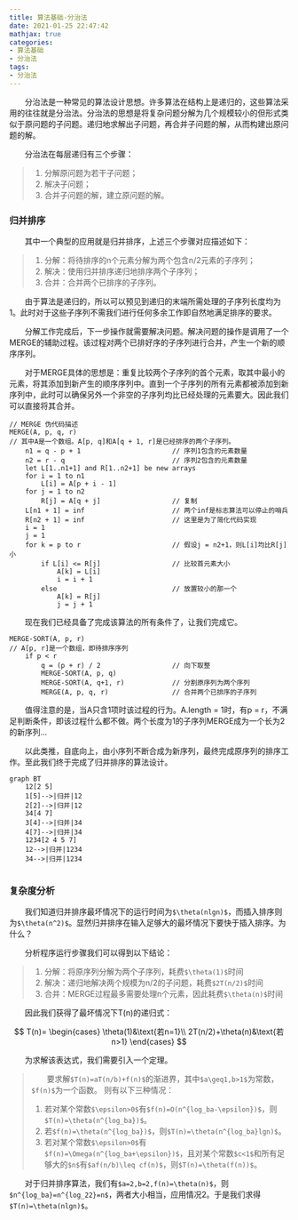 ```yaml
---
title: 算法基础-分治法
date: 2021-01-25 22:47:42
mathjax: true
categories:
- 算法基础
- 分治法
tags:
- 分治法
---
```


&emsp;&emsp;分治法是一种常见的算法设计思想。许多算法在结构上是递归的，这些算法采用的往往就是分治法。分治法的思想是将复杂问题分解为几个规模较小的但形式类似于原问题的子问题。递归地求解出子问题，再合并子问题的解，从而构建出原问题的解。

<!-- more -->

&emsp;&emsp;分治法在每层递归有三个步骤：

> 1. 分解原问题为若干子问题；
> 2. 解决子问题；
> 3. 合并子问题的解，建立原问题的解。

### 归并排序

&emsp;&emsp;其中一个典型的应用就是归并排序，上述三个步骤对应描述如下：

> 1. 分解：将待排序的n个元素分解为两个包含n/2元素的子序列；
> 2. 解决：使用归并排序递归地排序两个子序列；
> 3. 合并：合并两个已排序的子序列。

&emsp;&emsp;由于算法是递归的，所以可以预见到递归的末端所需处理的子序列长度均为1。此时对于这些子序列不需我们进行任何多余工作即自然地满足排序的要求。

&emsp;&emsp;分解工作完成后，下一步操作就需要解决问题。解决问题的操作是调用了一个MERGE的辅助过程。该过程对两个已排好序的子序列进行合并，产生一个新的顺序序列。

&emsp;&emsp;对于MERGE具体的思想是：重复比较两个子序列的首个元素，取其中最小的元素，将其添加到新产生的顺序序列中。直到一个子序列的所有元素都被添加到新序列中，此时可以确保另外一个非空的子序列均比已经处理的元素要大。因此我们可以直接将其合并。

```
// MERGE 伪代码描述
MERGE(A, p, q, r)
// 其中A是一个数组。A[p, q]和A[q + 1, r]是已经排序的两个子序列。
    n1 = q - p + 1                       // 序列1包含的元素数量
    n2 = r - q                           // 序列2包含的元素数量
    let L[1..n1+1] and R[1..n2+1] be new arrays
    for i = 1 to n1
        L[i] = A[p + i - 1]
    for j = 1 to n2
        R[j] = A[q + j]                  // 复制
    L[n1 + 1] = inf                      // 两个inf是标志算法可以停止的哨兵
    R[n2 + 1] = inf                      // 这里是为了简化代码实现
    i = 1
    j = 1
    for k = p to r                       // 假设j = n2+1，则L[i]均比R[j]小
        if L[i] <= R[j]                  // 比较首元素大小
            A[k] = L[i]
            i = i + 1
        else                             // 放置较小的那一个
            A[k] = R[j]
            j = j + 1
```

&emsp;&emsp;现在我们已经具备了完成该算法的所有条件了，让我们完成它。

```
MERGE-SORT(A, p, r)
// A[p, r]是一个数组，即待排序序列
    if p < r
        q = (p + r) / 2                  // 向下取整
        MERGE-SORT(A, p, q)
        MERGE-SORT(A, q+1, r)            // 分割原序列为两个序列
        MERGE(A, p, q, r)                // 合并两个已排序的子序列
```

&emsp;&emsp;值得注意的是，当A只含1项时该过程的行为。A.length = 1时，有p = r，不满足判断条件，即该过程什么都不做。两个长度为1的子序列MERGE成为一个长为2的新序列...

&emsp;&emsp;以此类推，自底向上，由小序列不断合成为新序列，最终完成原序列的排序工作。至此我们终于完成了归并排序的算法设计。

```mermaid
graph BT
    12[2 5]
    1[5]-->|归并|12
    2[2]-->|归并|12
    34[4 7]
    3[4]-->|归并|34
    4[7]-->|归并|34
    1234[2 4 5 7]
    12-->|归并|1234
    34-->|归并|1234
    
```

### 复杂度分析

&emsp;&emsp;我们知道归并排序最坏情况下的运行时间为`$\theta(nlgn)$`，而插入排序则为`$\theta(n^2)$`。显然归并排序在输入足够大的最坏情况下要快于插入排序。为什么？

&emsp;&emsp;分析程序运行步骤我们可以得到以下结论：

> 1. 分解：将原序列分解为两个子序列，耗费`$\theta(1)$`时间
> 2. 解决：递归地解决两个规模为n/2的子问题，耗费`$2T(n/2)$`时间
> 3. 合并：MERGE过程最多需要处理n个元素，因此耗费`$\theta(n)$`时间

&emsp;&emsp;因此我们获得了最坏情况下T(n)的递归式：

$$
T(n)=
\begin{cases}
\theta(1)&\text{若n=1}\\
2T(n/2)+\theta(n)&\text{若n>1}
\end{cases}
$$

&emsp;&emsp;为求解该表达式，我们需要引入一个定理。

> &emsp;&emsp;要求解`$T(n)=aT(n/b)+f(n)$`的渐进界，其中`$a\geq1,b>1$`为常数，`$f(n)$`为一个函数。
> 则有以下三种情况：
> 
> 1. 若对某个常数`$\epsilon>0$`有`$f(n)=O(n^{log_ba-\epsilon})$`，则`$T(n)=\theta(n^{log_ba})$`。
> 2. 若`$f(n)=\theta(n^{log_ba})$`，则`$T(n)=\theta(n^{log_ba}lgn)$`。
> 3. 若对某个常数`$\epsilon>0$`有`$f(n)=\Omega(n^{log_ba+\epsilon})$`，且对某个常数`$c<1$`和所有足够大的`$n$`有`$af(n/b)\leq cf(n)$`，则`$T(n)=\theta(f(n))$`。

&emsp;&emsp;对于归并排序算法，我们有`$a=2,b=2,f(n)=\theta(n)$`，则`$n^{log_ba}=n^{log_22}=n$`，两者大小相当，应用情况2。于是我们求得`$T(n)=\theta(nlgn)$`。

